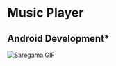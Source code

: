 # Music Player

## Android Development*

![Saregama GIF](https://github.com/anuragK-24/Saregama/blob/main/saregama.gif)
